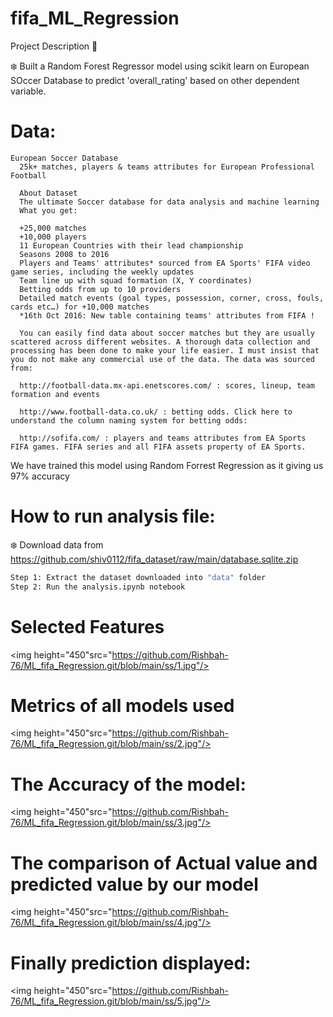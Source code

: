# fifa_ML_Regression
Project Description 📄

❄️ Built a Random Forest Regressor model using scikit learn on European SOccer Database to predict 'overall_rating' based on other dependent variable.

# Data:
    European Soccer Database
      25k+ matches, players & teams attributes for European Professional Football

      About Dataset
      The ultimate Soccer database for data analysis and machine learning
      What you get:

      +25,000 matches
      +10,000 players
      11 European Countries with their lead championship
      Seasons 2008 to 2016
      Players and Teams' attributes* sourced from EA Sports' FIFA video game series, including the weekly updates
      Team line up with squad formation (X, Y coordinates)
      Betting odds from up to 10 providers
      Detailed match events (goal types, possession, corner, cross, fouls, cards etc…) for +10,000 matches
      *16th Oct 2016: New table containing teams' attributes from FIFA !

      You can easily find data about soccer matches but they are usually scattered across different websites. A thorough data collection and processing has been done to make your life easier. I must insist that you do not make any commercial use of the data. The data was sourced from:

      http://football-data.mx-api.enetscores.com/ : scores, lineup, team formation and events

      http://www.football-data.co.uk/ : betting odds. Click here to understand the column naming system for betting odds:

      http://sofifa.com/ : players and teams attributes from EA Sports FIFA games. FIFA series and all FIFA assets property of EA Sports.
      
We have trained this model using Random Forrest Regression as it giving us 97% accuracy
# How to run analysis file:
❄️ Download data from https://github.com/shiv0112/fifa_dataset/raw/main/database.sqlite.zip
```bash
Step 1: Extract the dataset downloaded into "data" folder
Step 2: Run the analysis.ipynb notebook
```
# Selected Features
<img  height="450"src="https://github.com/Rishbah-76/ML_fifa_Regression.git/blob/main/ss/1.jpg"/>

# Metrics of all models used
<img  height="450"src="https://github.com/Rishbah-76/ML_fifa_Regression.git/blob/main/ss/2.jpg"/>

# The Accuracy of the model:
<img  height="450"src="https://github.com/Rishbah-76/ML_fifa_Regression.git/blob/main/ss/3.jpg"/>

# The comparison of Actual value and predicted value by our model
<img  height="450"src="https://github.com/Rishbah-76/ML_fifa_Regression.git/blob/main/ss/4.jpg"/>

# Finally prediction displayed:
<img  height="450"src="https://github.com/Rishbah-76/ML_fifa_Regression.git/blob/main/ss/5.jpg"/>
